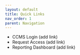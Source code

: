 ```yaml
---
layout: default
title: Quick Links
nav_order: 1
parent: Navigation
---
```


- CCMS Login (add link)
- Request Access (add link)
- Reporting Dashboard (add link)
